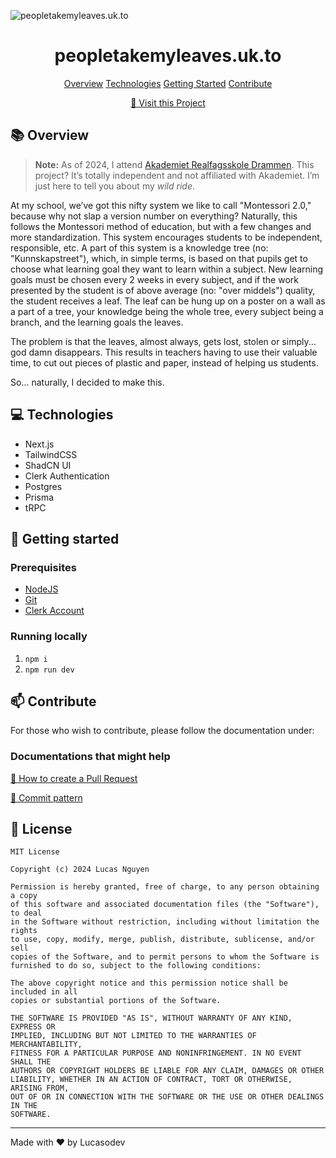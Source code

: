 ![peopletakemyleaves.uk.to](https://socialify.git.ci/LucasoDevDotTk/peopletakemyleaves.uk.to/image?description=1&descriptionEditable=People%20take%20my%20leaves%20all%20the%20time%2C%20so%20I%20made%20this.%20&font=Inter&issues=1&name=1&owner=1&pattern=Signal&pulls=1&theme=Auto)

<h1 align="center" style="font-weight: bold;">peopletakemyleaves.uk.to</h1>

<p align="center">
<a href="#overview">Overview</a>
<a href="#tech">Technologies</a>
<a href="#started">Getting Started</a>
<a href="#contribute">Contribute</a> 
</p>

<p align="center">
<a href="https://peopletakemyleafs.uk.to">📱 Visit this Project</a>
</p>

<h2 id="overview">📚 Overview</h2>

>  **Note:** As of 2024, I attend [Akademiet Realfagsskole Drammen](https://www.akademiet.no/grunnskole/drammen/). This project? It’s totally independent and not affiliated with Akademiet. I’m just here to tell you about my *wild ride*.

At my school, we’ve got this nifty system we like to call "Montessori 2.0," because why not slap a version number on everything? Naturally, this follows the Montessori method of education, but with a few changes and more standardization. This system encourages students to be independent, responsible, etc. A part of this system is a knowledge tree (no: "Kunnskapstreet"), which, in simple terms, is based on that pupils get to choose what learning goal they want to learn within a subject. New learning goals must be chosen every 2 weeks in every subject, and if the work presented by the student is of above average (no: "over middels") quality, the student receives a leaf. The leaf can be hung up on a poster on a wall as a part of a tree, your knowledge being the whole tree, every subject being a branch, and the learning goals the leaves.

The problem is that the leaves, almost always, gets lost, stolen or simply... god damn disappears. This results in teachers having to use their valuable time, to cut out pieces of plastic and paper, instead of helping us students.

So... naturally, I decided to make this.

<h2 id="tech">💻 Technologies</h2>

- Next.js
- TailwindCSS
- ShadCN UI
- Clerk Authentication
- Postgres
- Prisma
- tRPC
  
<h2 id="started">🚀 Getting started</h2>
 
<h3>Prerequisites</h3>

- [NodeJS](https://nodejs.org/)
- [Git](https://git-scm.com/)
- [Clerk Account](https://clerk.com/docs)
  
<h3>Running locally</h3>

1. `npm i`
2. `npm run dev`

<h2 id="contribute">📫 Contribute</h2>

For those who wish to contribute, please follow the documentation under:

<h3>Documentations that might help</h3>

[📝 How to create a Pull Request](https://www.atlassian.com/git/tutorials/making-a-pull-request)

[💾 Commit pattern](https://gist.github.com/joshbuchea/6f47e86d2510bce28f8e7f42ae84c716)

<h2> 📝 License </h2>

```
MIT License

Copyright (c) 2024 Lucas Nguyen

Permission is hereby granted, free of charge, to any person obtaining a copy
of this software and associated documentation files (the "Software"), to deal
in the Software without restriction, including without limitation the rights
to use, copy, modify, merge, publish, distribute, sublicense, and/or sell
copies of the Software, and to permit persons to whom the Software is
furnished to do so, subject to the following conditions:

The above copyright notice and this permission notice shall be included in all
copies or substantial portions of the Software.

THE SOFTWARE IS PROVIDED "AS IS", WITHOUT WARRANTY OF ANY KIND, EXPRESS OR
IMPLIED, INCLUDING BUT NOT LIMITED TO THE WARRANTIES OF MERCHANTABILITY,
FITNESS FOR A PARTICULAR PURPOSE AND NONINFRINGEMENT. IN NO EVENT SHALL THE
AUTHORS OR COPYRIGHT HOLDERS BE LIABLE FOR ANY CLAIM, DAMAGES OR OTHER
LIABILITY, WHETHER IN AN ACTION OF CONTRACT, TORT OR OTHERWISE, ARISING FROM,
OUT OF OR IN CONNECTION WITH THE SOFTWARE OR THE USE OR OTHER DEALINGS IN THE
SOFTWARE.

```



<hr>

Made with ❤️ by Lucasodev